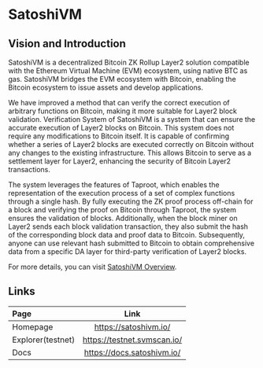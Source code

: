 # SatoshiVM

## Vision and Introduction

SatoshiVM is a decentralized Bitcoin ZK Rollup Layer2 solution compatible with the Ethereum Virtual Machine (EVM) ecosystem, using native BTC as gas. SatoshiVM bridges the EVM ecosystem with Bitcoin, enabling the Bitcoin ecosystem to issue assets and develop applications.

We have improved a method that can verify the correct execution of arbitrary functions on Bitcoin, making it more suitable for Layer2 block validation. Verification System of SatoshiVM  is a system that can ensure the accurate execution of Layer2 blocks on Bitcoin. This system does not require any modifications to Bitcoin itself. It is capable of confirming whether a series of Layer2 blocks are executed correctly on Bitcoin without any changes to the existing infrastructure. This allows Bitcoin to serve as a settlement layer for Layer2, enhancing the security of Bitcoin Layer2 transactions.

The system leverages the features of Taproot, which enables the representation of the execution process of a set of complex functions through a single hash. By fully executing the ZK proof process off-chain for a block and verifying the proof on Bitcoin through Taproot, the system ensures the validation of blocks. Additionally, when the block miner on Layer2 sends each block validation transaction, they also submit the hash of the corresponding block data and proof data to Bitcoin. Subsequently, anyone can use relevant hash submitted to Bitcoin to obtain comprehensive data from a specific DA layer for third-party verification of Layer2 blocks.

For more details, you can visit [SatoshiVM Overview](https://github.com/SatoshiVM/whitepaper/blob/main/SatoshiVM%20Overview.pdf).

## Links

| Page      | Link |
| :---      |    :----:   |
| Homepage | https://satoshivm.io/ |
| Explorer(testnet)| https://testnet.svmscan.io/ |
| Docs | https://docs.satoshivm.io/ |

